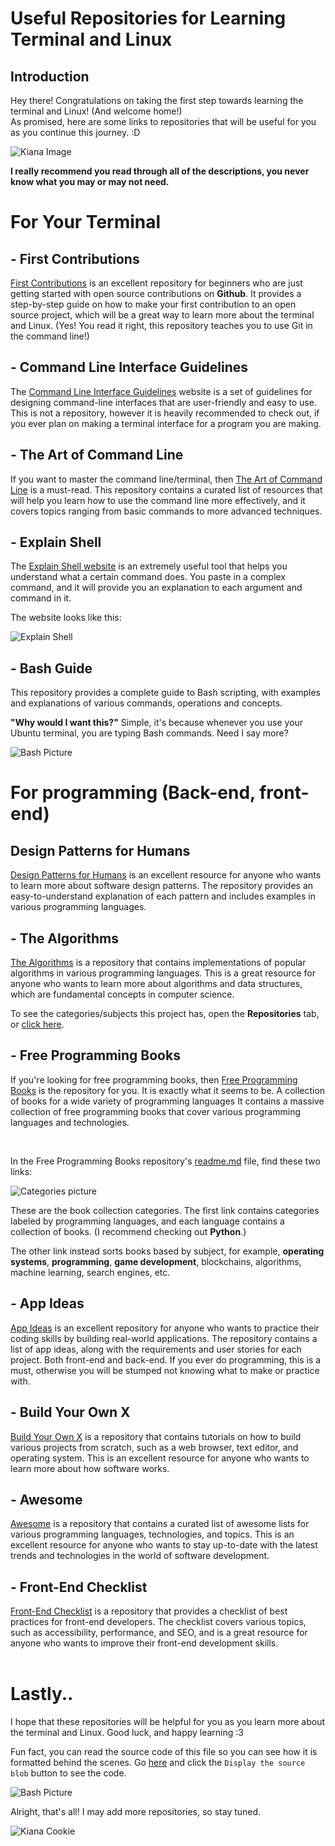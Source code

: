 # Useful Repositories for Learning Terminal and Linux
## Introduction
Hey there! Congratulations on taking the first step towards learning the terminal and Linux! (And welcome home!)<br>As promised, here are some links to repositories that will be useful for you as you continue this journey. :D 

<img src="images/kiana.png" alt="Kiana Image" style="max-width: 20%;">

<b>I really recommend you read through all of the descriptions, you never know what you may or may not need.</b>

# For Your Terminal

## - First Contributions
[First Contributions](https://github.com/firstcontributions/first-contributions) is an excellent repository for beginners who are just getting started with open source contributions on <b>Github</b>. It provides a step-by-step guide on how to make your first contribution to an open source project, which will be a great way to learn more about the terminal and Linux.
(Yes! You read it right, this repository teaches you to use Git in the command line!)
<br>

## - Command Line Interface Guidelines
The [Command Line Interface Guidelines](https://clig.dev) website is a set of guidelines for designing command-line interfaces that are user-friendly and easy to use. This is not a repository, however it is heavily recommended to check out, if you ever plan on making a terminal interface for a program you are making.


## - The Art of Command Line
If you want to master the command line/terminal, then [The Art of Command Line](https://github.com/jlevy/the-art-of-command-line) is a must-read. This repository contains a curated list of resources that will help you learn how to use the command line more effectively, and it covers topics ranging from basic commands to more advanced techniques.

## - Explain Shell
The [Explain Shell website](https://explainshell.com) is an extremely useful tool that helps you understand what a certain command does. You paste in a complex command, and it will provide you an explanation to each argument and command in it.

The website looks like this:

![Explain Shell](images/explainshell.png?raw=true)

## - Bash Guide

This repository provides a complete guide to Bash scripting, with examples and explanations of various commands, operations and concepts.

<b>"Why would I want this?"</b> Simple, it's because whenever you use your Ubuntu terminal, you are typing Bash commands. Need I say more?

![Bash Picture](images/bash.png?raw=true)

# For programming (Back-end, front-end)

## Design Patterns for Humans
[Design Patterns for Humans](https://github.com/kamranahmedse/design-patterns-for-humans) is an excellent resource for anyone who wants to learn more about software design patterns. The repository provides an easy-to-understand explanation of each pattern and includes examples in various programming languages.

## -  The Algorithms
[The Algorithms](https://github.com/TheAlgorithms) is a repository that contains implementations of popular algorithms in various programming languages. This is a great resource for anyone who wants to learn more about algorithms and data structures, which are fundamental concepts in computer science.

To see the categories/subjects this project has, open the <b>Repositories</b> tab, or [click here](https://github.com/orgs/TheAlgorithms/repositories).

## -  Free Programming Books
If you're looking for free programming books, then [Free Programming Books](https://github.com/EbookFoundation/free-programming-books) is the repository for you. It is exactly what it seems to be. A collection of books for a wide variety of programming languages It contains a massive collection of free programming books that cover various programming languages and technologies.

<br>

In the Free Programming Books repository's [readme.md](https://github.com/EbookFoundation/free-programming-books#resources) file, find these two links:

![Categories picture](images/ebookscategories.png?raw=true)

These are the book collection categories. The first link contains categories labeled by programming languages, and each language contains a collection of books. (I recommend checking out <b>Python</b>.)

The other link instead sorts books based by subject, for example, <b>operating systems</b>, <b>programming</b>, <b>game development</b>, blockchains, algorithms, machine learning, search engines, etc.

## - App Ideas
[App Ideas](https://github.com/florinpop17/app-ideas) is an excellent repository for anyone who wants to practice their coding skills by building real-world applications. The repository contains a list of app ideas, along with the requirements and user stories for each project. Both front-end and back-end. If you ever do programming, this is a must, otherwise you will be stumped not knowing what to make or practice with.

## - Build Your Own X
[Build Your Own X](https://github.com/codecrafters-io/build-your-own-x) is a repository that contains tutorials on how to build various projects from scratch, such as a web browser, text editor, and operating system. This is an excellent resource for anyone who wants to learn more about how software works.

## - Awesome
[Awesome](https://github.com/sindresorhus/awesome) is a repository that contains a curated list of awesome lists for various programming languages, technologies, and topics. This is an excellent resource for anyone who wants to stay up-to-date with the latest trends and technologies in the world of software development.

## - Front-End Checklist
[Front-End Checklist](https://github.com/thedaviddias/Front-End-Checklist) is a repository that provides a checklist of best practices for front-end developers. The checklist covers various topics, such as accessibility, performance, and SEO, and is a great resource for anyone who wants to improve their front-end development skills.
<br/><br/>

# Lastly..
I hope that these repositories will be helpful for you as you learn more about the terminal and Linux. Good luck, and happy learning :3

Fun fact, you can read the source code of this file so you can see how it is formatted behind the scenes. Go [here](https://github.com/Sakawopzu/useful-repo-collection/blob/main/README.md) and click the `Display the source blob` button to see the code.


![Bash Picture](images/sourceblob.png?raw=true)

Alright, that's all! I may add more repositories, so stay tuned.

<img src="images/kiana-cookie.gif" alt="Kiana Cookie" style="max-width: 25%;">